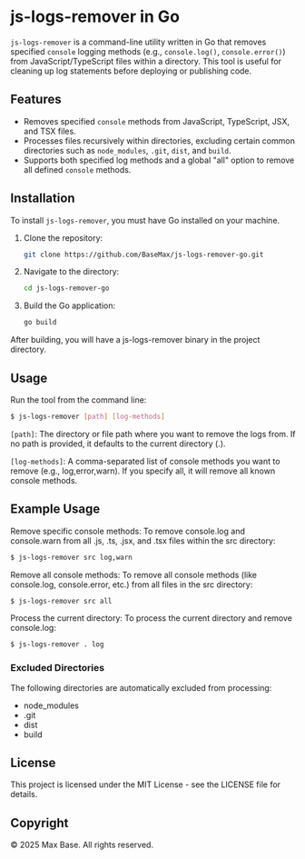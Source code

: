 # js-logs-remover in Go

`js-logs-remover` is a command-line utility written in Go that removes specified `console` logging methods (e.g., `console.log()`, `console.error()`) from JavaScript/TypeScript files within a directory. This tool is useful for cleaning up log statements before deploying or publishing code.

## Features

- Removes specified `console` methods from JavaScript, TypeScript, JSX, and TSX files.
- Processes files recursively within directories, excluding certain common directories such as `node_modules`, `.git`, `dist`, and `build`.
- Supports both specified log methods and a global "all" option to remove all defined `console` methods.

## Installation

To install `js-logs-remover`, you must have Go installed on your machine.

1. Clone the repository:

   ```bash
   git clone https://github.com/BaseMax/js-logs-remover-go.git
   ```

2. Navigate to the directory:

   ```bash
   cd js-logs-remover-go
   ```

3. Build the Go application:

   ```bash
   go build
   ```

After building, you will have a js-logs-remover binary in the project directory.

## Usage

Run the tool from the command line:

```bash
$ js-logs-remover [path] [log-methods]
```

`[path]`: The directory or file path where you want to remove the logs from. If no path is provided, it defaults to the current directory (.).

`[log-methods]`: A comma-separated list of console methods you want to remove (e.g., log,error,warn). If you specify all, it will remove all known console methods.

## Example Usage

Remove specific console methods: To remove console.log and console.warn from all .js, .ts, .jsx, and .tsx files within the src directory:

```bash
$ js-logs-remover src log,warn
```

Remove all console methods: To remove all console methods (like console.log, console.error, etc.) from all files in the src directory:

```bash
$ js-logs-remover src all
```

Process the current directory: To process the current directory and remove console.log:

```bash
$ js-logs-remover . log
```

### Excluded Directories

The following directories are automatically excluded from processing:

- node_modules
- .git
- dist
- build

## License

This project is licensed under the MIT License - see the LICENSE file for details.

## Copyright

© 2025 Max Base. All rights reserved.
